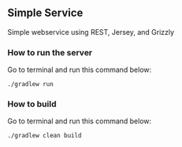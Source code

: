 ## Simple Service

Simple webservice using REST, Jersey, and Grizzly

### How to run the server

Go to terminal and run this command below:

```console
./gradlew run
```

### How to build

Go to terminal and run this command below:

```console
./gradlew clean build
```
